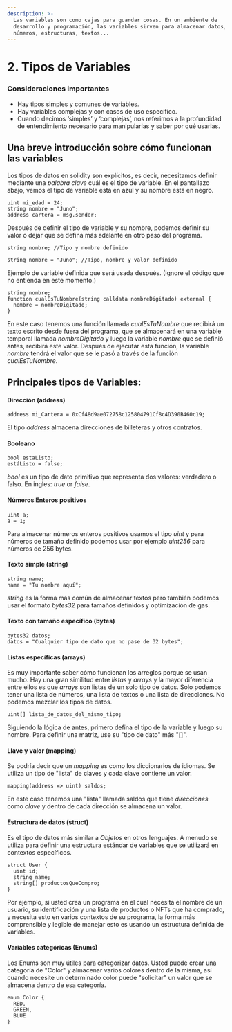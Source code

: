 ```yaml
---
description: >-
  Las variables son como cajas para guardar cosas. En un ambiente de 
  desarrollo y programación, las variables sirven para almacenar datos, 
  números, estructuras, textos...
---
```


# 2. Tipos de Variables

### Consideraciones importantes

* Hay tipos simples y comunes de variables.
* Hay variables complejas y con casos de uso específico.
* Cuando decimos ‘simples’ y ‘complejas’, nos referimos a la profundidad de entendimiento necesario para manipularlas y saber por qué usarlas.



## Una breve introducción sobre cómo funcionan las variables

Los tipos de datos en solidity son explícitos, es decir, necesitamos definir mediante una _palabra clave_ cuál es el tipo de variable. En el pantallazo abajo, vemos el tipo de variable está en azul y su nombre está en negro.

```solidity
uint mi_edad = 24;
string nombre = "Juno";
address cartera = msg.sender;
```

Después de definir el tipo de variable y su nombre, podemos definir su valor o dejar que se defina más adelante en otro paso del programa.

```solidity
string nombre; //Tipo y nombre definido

string nombre = "Juno"; //Tipo, nombre y valor definido
```

Ejemplo de variable definida que será usada después. (Ignore el código que no entienda en este momento.)

```solidity
string nombre;
function cualEsTuNombre(string calldata nombreDigitado) external {
  nombre = nombreDigitado;
}
```

En este caso tenemos una función llamada _cualEsTuNombre_ que recibirá un texto escrito desde fuera del programa, que se almacenará en una variable temporal llamada _nombreDigitado_ y luego la variable _nombre_ que se definió antes, recibirá este valor. Después de ejecutar esta función, la variable _nombre_ tendrá el valor que se le pasó a través de la función _cualEsTuNombre_.



## Principales tipos de Variables:

#### Dirección (address)

```solidity
address mi_Cartera = 0xCf48d9ae072758c125804791Cf8c4D390B460c19;
```

El tipo _address_ almacena direcciones de billeteras y otros contratos.

#### Booleano

```solidity
bool estaListo;
estáListo = false;
```

_bool_ es un tipo de dato primitivo que representa dos valores: verdadero o falso. En ingles: _true_ or _false_.

#### Números Enteros positivos

```solidity
uint a;
a = 1;
```

Para almacenar números enteros positivos usamos el tipo _uint_ y para números de tamaño definido podemos usar por ejemplo _uint256_ para números de 256 bytes.

#### Texto simple (string)

```solidity
string name;
name = "Tu nombre aquí";
```

_string_ es la forma más común de almacenar textos pero también podemos usar el formato _bytes32_ para tamaños definidos y optimización de gas.

#### Texto con tamaño específico (bytes)

```solidity
bytes32 datos;
datos = "Cualquier tipo de dato que no pase de 32 bytes";
```

#### Listas específicas (arrays)

Es muy importante saber cómo funcionan los arreglos porque se usan mucho. Hay una gran similitud entre _listas_ y _arrays_ y la mayor diferencia entre ellos es que _arrays_ son listas de un solo tipo de datos. Solo podemos tener una lista de números, una lista de textos o una lista de direcciones. No podemos mezclar los tipos de datos.

```solidity
uint[] lista_de_datos_del_mismo_tipo;
```

Siguiendo la lógica de antes, primero defina el tipo de la variable y luego su nombre. Para definir una matriz, use su "tipo de dato" más "\[]".

#### Llave y valor (mapping)

Se podría decir que un _mapping_ es como los diccionarios de idiomas. Se utiliza un tipo de "lista" de claves y cada clave contiene un valor.

```solidity
mapping(address => uint) saldos;
```

En este caso tenemos una "lista" llamada saldos que tiene _direcciones_ como _clave_ y dentro de cada dirección se almacena un valor.

#### Estructura de datos (struct)

Es el tipo de datos más similar a _Objetos_ en otros lenguajes. A menudo se utiliza para definir una estructura estándar de variables que se utilizará en contextos específicos.

```solidity
struct User {
  uint id;
  string name;
  string[] productosQueCompro;
}
```

Por ejemplo, si usted crea un programa en el cual necesita el nombre de un usuario, su identificación y una lista de productos o NFTs que ha comprado, y necesita esto en varios contextos de su programa, la forma más comprensible y legible de manejar esto es usando un estructura definida de variables.

#### Variables categóricas (Enums)

Los Enums son muy útiles para categorizar datos. Usted puede crear una categoría de "Color" y almacenar varios colores dentro de la misma, así cuando necesite un determinado color puede "solicitar" un valor que se almacena dentro de esa categoría.

```solidity
enum Color {
  RED,
  GREEN,
  BLUE
}
```